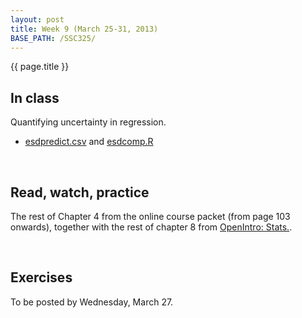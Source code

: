 ```yaml
---
layout: post
title: Week 9 (March 25-31, 2013)
BASE_PATH: /SSC325/
---
```

{{ page.title }}


In class
--------

Quantifying uncertainty in regression.

* [esdpredict.csv](http://jgscott.github.com/SSC325/data/esdpredict.csv) and [esdcomp.R](http://jgscott.github.com/SSC325/r/esdcomp.R)

<br>

Read, watch, practice
---------------------
The rest of Chapter 4 from the online course packet (from page 103 onwards), together with the rest of chapter 8 from [OpenIntro: Stats.](http://www.openintro.org/stat/textbook.php).

<br>

Exercises
---------
To be posted by Wednesday, March 27.
